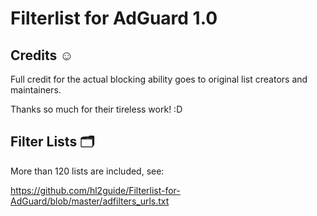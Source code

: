 # Filterlist for AdGuard 1.0

## Credits ☺️

Full credit for the actual blocking ability goes to original list creators and maintainers.

Thanks so much for their tireless work! :D

## Filter Lists 🗂️

More than 120 lists are included, see:

<https://github.com/hl2guide/Filterlist-for-AdGuard/blob/master/adfilters_urls.txt>
